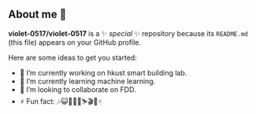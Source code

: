 ## About me 👋

**violet-0517/violet-0517** is a ✨ _special_ ✨ repository because its `README.md` (this file) appears on your GitHub profile.

Here are some ideas to get you started:

- 🔭 I’m currently working on hkust smart building lab.
- 🌱 I’m currently learning machine learning.
- 👯 I’m looking to collaborate on FDD.
- ⚡ Fun fact: 🎶😺🪷🍔🧋⛷️🎬🏸🀄️

